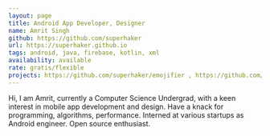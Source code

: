 ```yaml
---
layout: page
title: Android App Developer, Designer
name: Amrit Singh
github: https://github.com/superhaker
url: https://superhaker.github.io
tags: android, java, firebase, kotlin, xml
availability: available
rate: gratis/flexible
projects: https://github.com/superhaker/emojifier , https://github.com/say-hi , https://github.com/superhaker/attendo
---
```


Hi, I am Amrit, currently a Computer Science Undergrad, with a keen interest in mobile app development and design. Have a knack for programming, algorithms, performance. Interned at various startups as Android engineer. Open source enthusiast.
